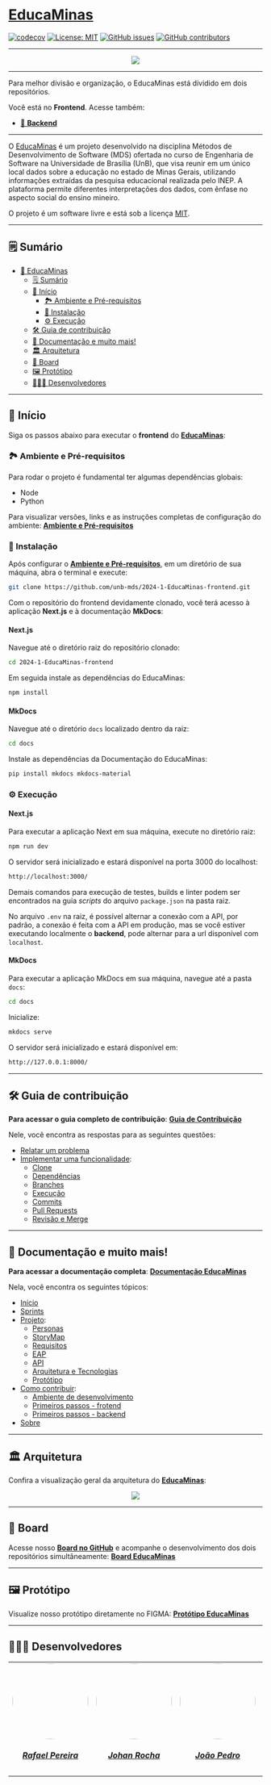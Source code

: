 # [EducaMinas](https://educaminas.vercel.app/)

[![codecov](https://codecov.io/gh/unb-mds/2024-1-EducaMinas-frontend/graph/badge.svg?token=at49y3q164)](https://codecov.io/gh/unb-mds/2024-1-EducaMinas-frontend)
[![License: MIT](https://img.shields.io/badge/License-MIT-yellow.svg)](./LICENSE)
[![GitHub issues](https://img.shields.io/github/issues/unb-mds/2024-1-EducaMinas-frontend)](https://img.shields.io/github/issues/unb-mds/2024-1-EducaMinas-frontend)
[![GitHub contributors](https://img.shields.io/github/contributors/unb-mds/2024-1-EducaMinas-frontend)](https://img.shields.io/github/contributors/unb-mds/2024-1-EducaMinas-backend)

---

<div align="center">
    <img src="./docs/docs/assets/logo.png"/>
</div>


---

Para melhor divisão e organização, o EducaMinas está dividido em dois repositórios.

Você está no **Frontend**. Acesse também:

- [🤖 **Backend**](https://github.com/unb-mds/2024-1-EducaMinas-backend)

---

O [EducaMinas](https://educaminas.vercel.app/) é um projeto desenvolvido na disciplina Métodos de Desenvolvimento de Software (MDS) ofertada no curso de Engenharia de Software na Universidade de Brasília (UnB), que visa reunir em um único local dados sobre a educação no estado de Minas Gerais, utilizando informações extraídas da pesquisa educacional realizada pelo INEP. A plataforma permite diferentes interpretações dos dados, com ênfase no aspecto social do ensino mineiro.

O projeto é um software livre e está sob a licença [MIT](./LICENSE).

---

## 🗒️ Sumário

- [🚩 EducaMinas](#educaminas)
  - [🗒️ Sumário](#sumário)
  - [🏁 Início](#-início)
    - [🏞️ Ambiente e Pré-requisitos](#️-ambiente-e-pré-requisitos)
    - [📲 Instalação](#-instalação)
    - [⚙️ Execução](#️-execução)
  - [🛠️ Guia de contribuição](#️-guia-de-contribuição)
  - [📒 Documentação e muito mais!](#-documentação-e-muito-mais)
  - [🏛️ Arquitetura](#️-arquitetura)
  - [📆 Board](#-board)
  - [🖼️ Protótipo](#-protótipo)
  - [🧑🏽‍💻 Desenvolvedores](#-desenvolvedores)


---

## 🏁 Início

Siga os passos abaixo para executar o **frontend** do [**EducaMinas**](https://educaminas.vercel.app/):

### 🏞️ Ambiente e Pré-requisitos

Para rodar o projeto é fundamental ter algumas dependências globais:

- Node
- Python

Para visualizar versões, links e as instruções completas de configuração do ambiente: [**Ambiente e Pré-requisitos**](https://unb-mds.github.io/2024-1-EducaMinas-frontend/environment/)


### 📲 Instalação

Após configurar o [**Ambiente e Pré-requisitos**](https://unb-mds.github.io/2024-1-EducaMinas-frontend/environment/), em um diretório de sua máquina, abra o terminal e execute:

```bash
git clone https://github.com/unb-mds/2024-1-EducaMinas-frontend.git
```

Com o repositório do frontend devidamente clonado, você terá acesso à aplicação **Next.js** e à documentação **MkDocs**:

#### **Next.js**

Navegue até o diretório raiz do repositório clonado:

```bash
cd 2024-1-EducaMinas-frontend
```
Em seguida instale as dependências do EducaMinas:

```bash
npm install
```

#### **MkDocs**

Navegue até o diretório `docs` localizado dentro da raiz:

```bash
cd docs
```
Instale as dependências da Documentação do EducaMinas:

```bash
pip install mkdocs mkdocs-material
```

### ⚙️ Execução

#### **Next.js**

Para executar a aplicação Next em sua máquina, execute no diretório raiz:

```bash
npm run dev
```
O servidor será inicializado e estará disponível na porta 3000 do localhost:

```bash
http://localhost:3000/
```

Demais comandos para execução de testes, builds e linter podem ser encontrados na guia _scripts_  do arquivo `package.json` na pasta raiz.

No arquivo `.env` na raiz, é possível alternar a conexão com a API, por padrão, a conexão é feita com a API em produção, mas se você estiver executando localmente o **backend**, pode alternar para a url disponível com `localhost`.

#### **MkDocs**

Para executar a aplicação MkDocs em sua máquina, navegue até a pasta `docs`:

```bash
cd docs
```
Inicialize:

```bash
mkdocs serve
```
O servidor será inicializado e estará disponível em:

```bash
http://127.0.0.1:8000/
```
---

## 🛠️ Guia de contribuição

**Para acessar o guia completo de contribuição**: [**Guia de Contribuição**](https://unb-mds.github.io/2024-1-EducaMinas-frontend/contributing-frontend/)

Nele, você encontra as respostas para as seguintes questões:

- [Relatar um problema](https://unb-mds.github.io/2024-1-EducaMinas-frontend/contributing-frontend/)
- [Implementar uma funcionalidade](https://unb-mds.github.io/2024-1-EducaMinas-frontend/contributing-frontend/):
    - [Clone](https://unb-mds.github.io/2024-1-EducaMinas-frontend/contributing-frontend/)
    - [Dependências](https://unb-mds.github.io/2024-1-EducaMinas-frontend/contributing-frontend/)
    - [Branches](https://unb-mds.github.io/2024-1-EducaMinas-frontend/contributing-frontend/)
    - [Execução](https://unb-mds.github.io/2024-1-EducaMinas-frontend/contributing-frontend/)
    - [Commits](https://unb-mds.github.io/2024-1-EducaMinas-frontend/contributing-frontend/)
    - [Pull Requests](https://unb-mds.github.io/2024-1-EducaMinas-frontend/contributing-frontend/)
    - [Revisão e Merge](https://unb-mds.github.io/2024-1-EducaMinas-frontend/contributing-frontend/)

---

## 📒 Documentação e muito mais!

**Para acessar a documentação completa**: [**Documentação EducaMinas**](https://unb-mds.github.io/2024-1-EducaMinas-frontend/)

Nela, você encontra os seguintes tópicos:

- [Início](https://unb-mds.github.io/2024-1-EducaMinas-frontend/)
- [Sprints](https://unb-mds.github.io/2024-1-EducaMinas-frontend/sprints/sprint-0/)
- [Projeto](https://unb-mds.github.io/2024-1-EducaMinas-frontend/project/personas/):
    - [Personas](https://unb-mds.github.io/2024-1-EducaMinas-frontend/project/personas/)
    - [StoryMap](https://unb-mds.github.io/2024-1-EducaMinas-frontend/project/storymap/)
    - [Requisitos](https://unb-mds.github.io/2024-1-EducaMinas-frontend/project/requirements/)
    - [EAP](https://unb-mds.github.io/2024-1-EducaMinas-frontend/project/eap/)
    - [API](https://unb-mds.github.io/2024-1-EducaMinas-frontend/project/servicos/)
    - [Arquitetura e Tecnologias](https://unb-mds.github.io/2024-1-EducaMinas-frontend/project/arquitetura/)
    - [Protótipo](https://unb-mds.github.io/2024-1-EducaMinas-frontend/project/prototipo/)
- [Como contribuir](https://unb-mds.github.io/2024-1-EducaMinas-frontend/environment/):
    - [Ambiente de desenvolvimento](https://unb-mds.github.io/2024-1-EducaMinas-frontend/environment/)
    - [Primeiros passos - frotend](https://unb-mds.github.io/2024-1-EducaMinas-frontend/contributing-frontend/)
    - [Primeiros passos - backend](https://unb-mds.github.io/2024-1-EducaMinas-frontend/contributing-backend/)
- [Sobre](https://unb-mds.github.io/2024-1-EducaMinas-frontend/about/)

---

## 🏛️ Arquitetura

Confira a visualização geral da arquitetura do [**EducaMinas**](https://educaminas.vercel.app):

<div align="center">
    <img src="./docs/docs/assets/arq.png"/>
</div>

---

## 📆 Board

Acesse nosso [**Board no GitHub**](https://github.com/orgs/unb-mds/projects/22/views/2) e acompanhe o desenvolvimento dos dois repositórios simultâneamente: [**Board EducaMinas**](https://github.com/orgs/unb-mds/projects/22/views/2)

---

## 🖼️ Protótipo

Visualize nosso protótipo diretamente no FIGMA: [**Protótipo EducaMinas**](https://www.figma.com/proto/S3GrGX5HUojoKvHAnFNiXy/EducaMinas?type=design&node-id=1-3&t=5Cn41AoersmZdQp3-0&scaling=scale-down&page-id=0%3A1)

---

## 🧑🏽‍💻 Desenvolvedores

<center>
<table style="margin-left: auto; margin-right: auto;">
    <tr>
        <td align="center">
            <a href="https://github.com/rafgpereira">
                <img style="border-radius: 50%;" src="https://avatars.githubusercontent.com/u/81361524?v=4" width="150px;"/>
                <h5 class="text-center">Rafael Pereira</h5>
            </a>
        </td>
        <td align="center">
            <a href="https://github.com/johan-rocha">
                <img style="border-radius: 50%;" src="https://avatars.githubusercontent.com/u/104279524?v=4" width="150px;"/>
                <h5 class="text-center">Johan Rocha</h5>
            </a>
        </td>
        <td align="center">
            <a href="https://github.com/JoaoPedrooSS">
                <img style="border-radius: 50%;" src="https://avatars.githubusercontent.com/u/130873951?v=4" width="150px;"/>
                <h5 class="text-center">João Pedro</h5>
            </a>
        </td>
        </td>
        <td align="center">
            <a href="https://github.com/jlucasiqueira">
                <img style="border-radius: 50%;" src="https://avatars.githubusercontent.com/u/143570377?v=4" width="150px;"/>
                <h5 class="text-center">João Lucas</h5>
            </a>
        </td>
        <td align="center">
            <a href="https://github.com/dudupaz">
                <img style="border-radius: 50%;" src="https://avatars.githubusercontent.com/u/122990784?v=4" width="150px;"/>
                <h5 class="text-center">Carlos Eduardo</h5>
            </a>
        </td>
          <td align="center">
            <a href="https://github.com/DanielFsR">
                <img style="border-radius: 50%;" src="https://avatars.githubusercontent.com/u/118537519?v=4" width="150px;"/>
                <h5 class="text-center">Daniel Ferreira</h5>
            </a>
        </td>
</table>
</center>
